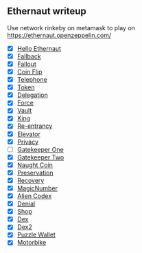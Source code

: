 ## Ethernaut writeup
Use network rinkeby on metamask to play on https://ethernaut.openzeppelin.com/

- [x] [Hello Ethernaut](https://github.com/Thanasornsawan/ethernaut-writeup/tree/main/Hello%20Ethernaut)
- [x] [Fallback](https://github.com/Thanasornsawan/ethernaut-writeup/tree/main/Fallback)
- [x] [Fallout](https://github.com/Thanasornsawan/ethernaut-writeup/tree/main/Fallout)
- [x] [Coin Flip](https://github.com/Thanasornsawan/ethernaut-writeup/tree/main/Coin%20Flip)
- [x] [Telephone](https://github.com/Thanasornsawan/ethernaut-writeup/tree/main/Telephone)
- [x] [Token](https://github.com/Thanasornsawan/ethernaut-writeup/tree/main/Token)
- [x] [Delegation](https://github.com/Thanasornsawan/ethernaut-writeup/tree/main/Delegation)
- [x] [Force](https://github.com/Thanasornsawan/ethernaut-writeup/tree/main/Force)
- [x] [Vault](https://github.com/Thanasornsawan/ethernaut-writeup/tree/main/Vault) 
- [x] [King](https://github.com/Thanasornsawan/ethernaut-writeup/tree/main/King)
- [x] [Re-entrancy](https://github.com/Thanasornsawan/ethernaut-writeup/tree/main/Re-entrancy)
- [x] [Elevator](https://github.com/Thanasornsawan/ethernaut-writeup/tree/main/Elevator)
- [x] [Privacy](https://github.com/Thanasornsawan/ethernaut-writeup/tree/main/Privacy)
- [ ] [Gatekeeper One]()
- [x] [Gatekeeper Two](https://github.com/Thanasornsawan/ethernaut-writeup/tree/main/Gatekeeeper%20Two)
- [x] [Naught Coin](https://github.com/Thanasornsawan/ethernaut-writeup/tree/main/Naught%20Coin)
- [x] [Preservation](https://github.com/Thanasornsawan/ethernaut-writeup/tree/main/Preservation)
- [x] [Recovery](https://github.com/Thanasornsawan/ethernaut-writeup/tree/main/Recovery)
- [x] [MagicNumber](https://github.com/Thanasornsawan/ethernaut-writeup/tree/main/MagicNumber)
- [x] [Alien Codex](https://github.com/Thanasornsawan/ethernaut-writeup/tree/main/Alien%20Codex)
- [x] [Denial](https://github.com/Thanasornsawan/ethernaut-writeup/tree/main/Denial)
- [x] [Shop](https://github.com/Thanasornsawan/ethernaut-writeup/tree/main/Shop)
- [x] [Dex](https://github.com/Thanasornsawan/ethernaut-writeup/tree/main/Dex)
- [x] [Dex2](https://github.com/Thanasornsawan/ethernaut-writeup/tree/main/Dex2)
- [x] [Puzzle Wallet](https://github.com/Thanasornsawan/ethernaut-writeup/tree/main/Puzzle%20Wallet)
- [x] [Motorbike](https://github.com/Thanasornsawan/ethernaut-writeup/tree/main/Motorbike)